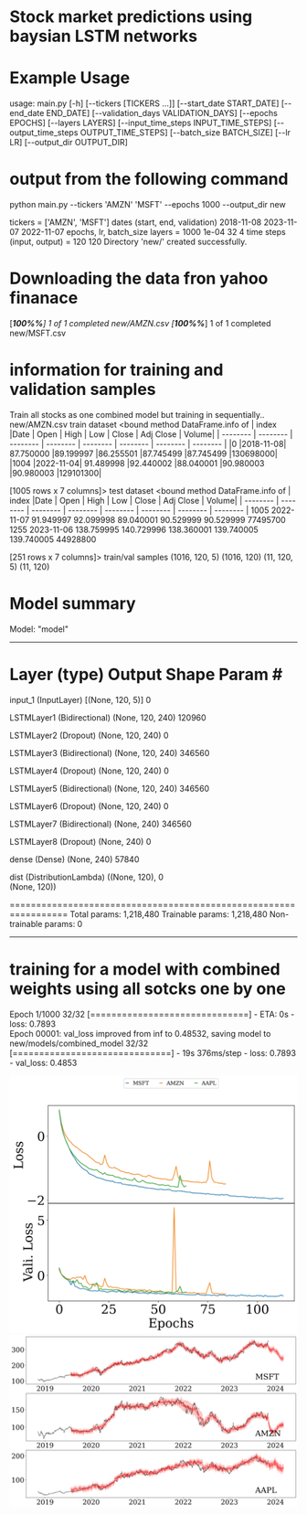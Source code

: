 # Stock market predictions using baysian LSTM networks

# Example Usage

usage: main.py [-h] [--tickers [TICKERS ...]] [--start_date START_DATE] [--end_date END_DATE] [--validation_days VALIDATION_DAYS] [--epochs EPOCHS] [--layers LAYERS]
               [--input_time_steps INPUT_TIME_STEPS] [--output_time_steps OUTPUT_TIME_STEPS] [--batch_size BATCH_SIZE] [--lr LR] [--output_dir OUTPUT_DIR]

# output from the following command
python main.py --tickers 'AMZN' 'MSFT' --epochs 1000 --output_dir new


tickers =  ['AMZN', 'MSFT']
dates (start, end, validation) 2018-11-08 2023-11-07 2022-11-07
epochs, lr, batch_size layers =  1000 1e-04 32 4
time steps (input, output) =  120 120
Directory 'new/' created successfully.
# Downloading the data fron yahoo finanace
[*********************100%%**********************]  1 of 1 completed
new/AMZN.csv
[*********************100%%**********************]  1 of 1 completed
new/MSFT.csv

# information for training and validation samples
Train all stocks as one combined model but training in sequentially..
new/AMZN.csv
train dataset <bound method DataFrame.info of
| index |Date   |     Open    |    High     |    Low     |  Close  | Adj Close |     Volume|
| -------- | -------- | -------- | -------- | -------- | -------- | -------- | -------- |
|0     |2018-11-08|   87.750000   |89.199997   |86.255501   |87.745499   |87.745499  |130698000|
|1004  |2022-11-04|   91.489998   |92.440002   |88.040001   |90.980003   |90.980003  |129101300|

[1005 rows x 7 columns]>
test dataset <bound method DataFrame.info of
| index |Date   |     Open    |    High     |    Low     |  Close  | Adj Close |     Volume|
| -------- | -------- | -------- | -------- | -------- | -------- | -------- | -------- |
1005  2022-11-07   91.949997   92.099998   89.040001   90.529999   90.529999   77495700
1255  2023-11-06  138.759995  140.729996  138.360001  139.740005  139.740005   44928800

[251 rows x 7 columns]>
train/val samples  (1016, 120, 5) (1016, 120) (11, 120, 5) (11, 120)

# Model summary
Model: "model"
_________________________________________________________________
 Layer (type)                Output Shape              Param #   
=================================================================
 input_1 (InputLayer)        [(None, 120, 5)]          0         
                                                                 
 LSTMLayer1 (Bidirectional)  (None, 120, 240)          120960    
                                                                 
 LSTMLayer2 (Dropout)        (None, 120, 240)          0         
                                                                 
 LSTMLayer3 (Bidirectional)  (None, 120, 240)          346560    
                                                                 
 LSTMLayer4 (Dropout)        (None, 120, 240)          0         
                                                                 
 LSTMLayer5 (Bidirectional)  (None, 120, 240)          346560    
                                                                 
 LSTMLayer6 (Dropout)        (None, 120, 240)          0         
                                                                 
 LSTMLayer7 (Bidirectional)  (None, 240)               346560    
                                                                 
 LSTMLayer8 (Dropout)        (None, 240)               0         
                                                                 
 dense (Dense)               (None, 240)               57840     
                                                                 
 dist (DistributionLambda)   ((None, 120),             0         
                              (None, 120))                       
                                                                 
=================================================================
Total params: 1,218,480
Trainable params: 1,218,480
Non-trainable params: 0
_________________________________________________________________

# training for a model with combined weights using all sotcks one by one

Epoch 1/1000
32/32 [==============================] - ETA: 0s - loss: 0.7893  
Epoch 00001: val_loss improved from inf to 0.48532, saving model to new/models/combined_model
32/32 [==============================] - 19s 376ms/step - loss: 0.7893 - val_loss: 0.4853



![losses](loss.jpg)
![predictions](pred.jpg)

